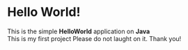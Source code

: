 # Hello World!<br>
This is the simple **HelloWorld** application on **Java**<br>
This is my first project
Please do not laught on it.
Thank you!

